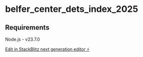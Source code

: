 # belfer_center_dets_index_2025

## Requirements

Node.js - v23.7.0

[Edit in StackBlitz next generation editor ⚡️](https://stackblitz.com/~/github.com/lkolodziej96/belfer_center_dets_index_2025)

